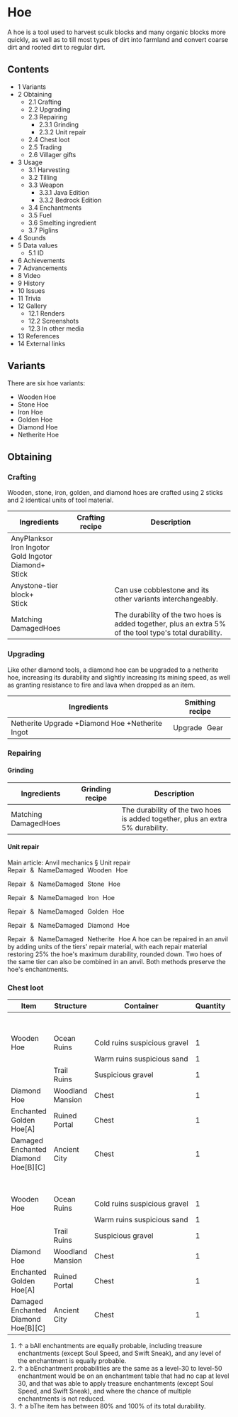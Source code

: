 # Hoe
A hoe is a tool used to harvest sculk blocks and many organic blocks more quickly, as well as to till most types of dirt into farmland and convert coarse dirt and rooted dirt to regular dirt.

## Contents
- 1 Variants
- 2 Obtaining
	- 2.1 Crafting
	- 2.2 Upgrading
	- 2.3 Repairing
		- 2.3.1 Grinding
		- 2.3.2 Unit repair
	- 2.4 Chest loot
	- 2.5 Trading
	- 2.6 Villager gifts
- 3 Usage
	- 3.1 Harvesting
	- 3.2 Tilling
	- 3.3 Weapon
		- 3.3.1 Java Edition
		- 3.3.2 Bedrock Edition
	- 3.4 Enchantments
	- 3.5 Fuel
	- 3.6 Smelting ingredient
	- 3.7 Piglins
- 4 Sounds
- 5 Data values
	- 5.1 ID
- 6 Achievements
- 7 Advancements
- 8 Video
- 9 History
- 10 Issues
- 11 Trivia
- 12 Gallery
	- 12.1 Renders
	- 12.2 Screenshots
	- 12.3 In other media
- 13 References
- 14 External links

## Variants
There are six hoe variants:

- Wooden Hoe
- Stone Hoe
- Iron Hoe
- Golden Hoe
- Diamond Hoe
- Netherite Hoe

## Obtaining
### Crafting
Wooden, stone, iron, golden, and diamond hoes are crafted using 2 sticks and 2 identical units of tool material.

| Ingredients                                                          | Crafting recipe | Description                                                                                             |
|----------------------------------------------------------------------|-----------------|---------------------------------------------------------------------------------------------------------|
| AnyPlanksor<br/>Iron Ingotor<br/>Gold Ingotor<br/>Diamond+<br/>Stick |                 |                                                                                                         |
| Anystone-tier block+<br/>Stick                                       |                 | Can use cobblestone and its other variants interchangeably.                                             |
| Matching DamagedHoes                                                 |                 | The durability of the two hoes is added together, plus an extra 5% of the tool type's total durability. |

### Upgrading
Like other diamond tools, a diamond hoe can be upgraded to a netherite hoe, increasing its durability and slightly increasing its mining speed, as well as granting resistance to fire and lava when dropped as an item.

| Ingredients                                     | Smithing recipe |
|-------------------------------------------------|-----------------|
| Netherite Upgrade +Diamond Hoe +Netherite Ingot | Upgrade Gear    |

### Repairing
#### Grinding
| Ingredients          | Grinding recipe | Description                                                                    |
|----------------------|-----------------|--------------------------------------------------------------------------------|
| Matching DamagedHoes |                 | The durability of the two hoes is added together, plus an extra 5% durability. |

#### Unit repair
Main article: Anvil mechanics § Unit repair
Repair & NameDamaged Wooden Hoe

Repair & NameDamaged Stone Hoe

Repair & NameDamaged Iron Hoe

Repair & NameDamaged Golden Hoe

Repair & NameDamaged Diamond Hoe

Repair & NameDamaged Netherite Hoe
A hoe can be repaired in an anvil by adding units of the tiers' repair material, with each repair material restoring 25% the hoe's maximum durability, rounded down. Two hoes of the same tier can also be combined in an anvil. Both methods preserve the hoe's enchantments.

### Chest loot
| Item                                | Structure        | Container                    | Quantity | Chance          |
|-------------------------------------|------------------|------------------------------|----------|-----------------|
|                                     |                  |                              |          | Java Edition    |
| Wooden Hoe                          | Ocean Ruins      | Cold ruins suspicious gravel | 1        | 13.3%           |
|                                     |                  | Warm ruins suspicious sand   | 1        | 13.3%           |
|                                     | Trail Ruins      | Suspicious gravel            | 1        | 4.4%            |
| Diamond Hoe                         | Woodland Mansion | Chest                        | 1        | 21.8%           |
| Enchanted Golden Hoe[A]             | Ruined Portal    | Chest                        | 1        | 20.5%           |
| Damaged Enchanted Diamond Hoe[B][C] | Ancient City     | Chest                        | 1        | 16.1%           |
|                                     |                  |                              |          | Bedrock Edition |
| Wooden Hoe                          | Ocean Ruins      | Cold ruins suspicious gravel | 1        | 13.3%           |
|                                     |                  | Warm ruins suspicious sand   | 1        | 13.3%           |
|                                     | Trail Ruins      | Suspicious gravel            | 1        | 4.3%            |
| Diamond Hoe                         | Woodland Mansion | Chest                        | 1        | 21.5%           |
| Enchanted Golden Hoe[A]             | Ruined Portal    | Chest                        | 1        | 20.5%           |
| Damaged Enchanted Diamond Hoe[B][C] | Ancient City     | Chest                        | 1        | 16.1%           |

1. ↑ a bAll enchantments are equally probable, including treasure enchantments (except Soul Speed, and Swift Sneak), and any level of the enchantment is equally probable.
2. ↑ a bEnchantment probabilities are the same as a level-30 to level-50 enchantment would be on an enchantment table that had no cap at level 30, and that was able to apply treasure enchantments (except Soul Speed, and Swift Sneak), and where the chance of multiple enchantments is not reduced.
3. ↑ a bThe item has between 80% and 100% of its total durability.

